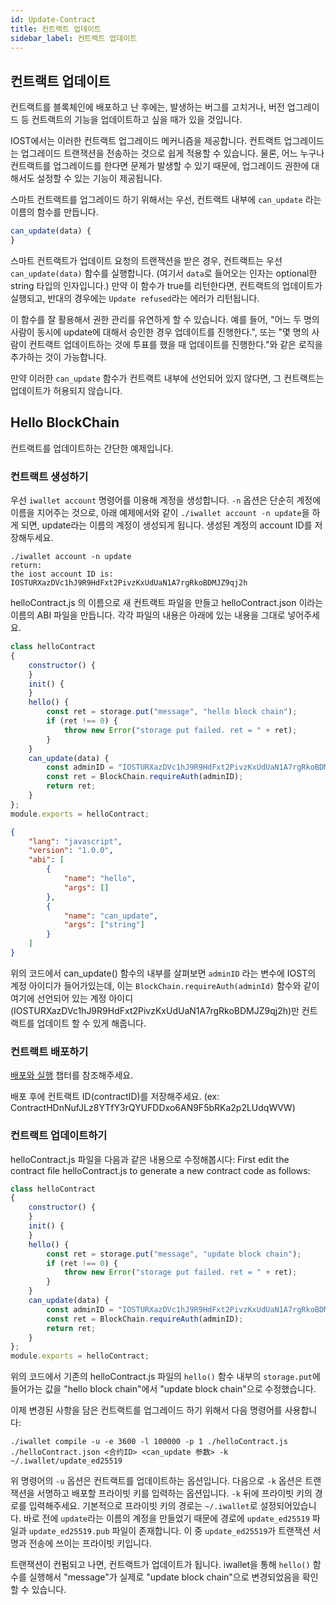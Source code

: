 ```yaml
---
id: Update-Contract
title: 컨트랙트 업데이트
sidebar_label: 컨트랙트 업데이트
---
```


## 컨트랙트 업데이트

컨트랙트를 블록체인에 배포하고 난 후에는, 발생하는 버그를 고치거나, 버전 업그레이드 등 컨트랙트의 기능을 업데이트하고 싶을 때가 있을 것입니다.

IOST에서는 이러한 컨트랙트 업그레이드 메커니즘을 제공합니다. 컨트랙트 업그레이드는 업그레이드 트랜잭션을 전송하는 것으로 쉽게 적용할 수 있습니다. 물론, 어느 누구나 컨트랙트를 업그레이드를 한다면 문제가 발생할 수 있기 때문에, 업그레이드 권한에 대해서도 설정할 수 있는 기능이 제공됩니다.

스마트 컨트랙트를 업그레이드 하기 위해서는 우선, 컨트랙트 내부에 `can_update` 라는 이름의 함수를 만듭니다.

```js
can_update(data) {
}
```

스마트 컨트랙트가 업데이트 요청의 트랜잭션을 받은 경우, 컨트랙트는 우선 `can_update(data)` 함수를 실행합니다. (여기서 `data`로 들어오는 인자는 optional한 string 타입의 인자입니다.) 만약 이 함수가 true를 리턴한다면, 컨트랙트의 업데이트가 실행되고, 반대의 경우에는 `Update refused`라는 에러가 리턴됩니다.

이 함수를 잘 활용해서 권한 관리를 유연하게 할 수 있습니다. 예를 들어, "어느 두 명의 사람이 동시에 update에 대해서 승인한 경우 업데이트를 진행한다.", 또는 "몇 명의 사람이 컨트랙트 업데이트하는 것에 투표를 했을 때 업데이트를 진행한다."와 같은 로직을 추가하는 것이 가능합니다.

만약 이러한 `can_update` 함수가 컨트랙트 내부에 선언되어 있지 않다면, 그 컨트랙트는 업데이트가 허용되지 않습니다.

## Hello BlockChain

컨트랙트를 업데이트하는 간단한 예제입니다.

### 컨트랙트 생성하기
우선 `iwallet account` 명령어를 이용해 계정을 생성합니다.
`-n` 옵션은 단순히 계정에 이름을 지어주는 것으로, 아래 예제에서와 같이 `./iwallet account -n update`을 하게 되면, update라는 이름의 계정이 생성되게 됩니다. 생성된 계정의 account ID를 저장해두세요.
```console
./iwallet account -n update
return:
the iost account ID is:
IOSTURXazDVc1hJ9R9HdFxt2PivzKxUdUaN1A7rgRkoBDMJZ9qj2h
```

helloContract.js 의 이름으로 새 컨트랙트 파일을 만들고 helloContract.json 이라는 이름의 ABI 파일을 만듭니다. 각각 파일의 내용은 아래에 있는 내용을 그대로 넣어주세요.
```js
class helloContract
{
    constructor() {
    }
    init() {
    }
    hello() {
		const ret = storage.put("message", "hello block chain");
        if (ret !== 0) {
            throw new Error("storage put failed. ret = " + ret);
        }
    }
	can_update(data) {
		const adminID = "IOSTURXazDVc1hJ9R9HdFxt2PivzKxUdUaN1A7rgRkoBDMJZ9qj2h";
		const ret = BlockChain.requireAuth(adminID);
		return ret;
	}
};
module.exports = helloContract;
```
```json
{
    "lang": "javascript",
    "version": "1.0.0",
    "abi": [
        {
            "name": "hello",
            "args": []
        },
		{
			"name": "can_update",
			"args": ["string"]
		}
    ]
}
```
위의 코드에서 can_update() 함수의 내부를 살펴보면 `adminID` 라는 변수에 IOST의 계정 아이디가 들어가있는데, 이는 `BlockChain.requireAuth(adminId)` 함수와 같이 여기에 선언되어 있는 계정 아이디(IOSTURXazDVc1hJ9R9HdFxt2PivzKxUdUaN1A7rgRkoBDMJZ9qj2h)만 컨트랙트를 업데이트 할 수 있게 해줍니다.

### 컨트랙트 배포하기

[배포와 실행](../3-smart-contract/Deployment-and-invocation) 챕터를 참조해주세요.

배포 후에 컨트랙트 ID(contractID)를 저장해주세요.
(ex: ContractHDnNufJLz8YTfY3rQYUFDDxo6AN9F5bRKa2p2LUdqWVW)

### 컨트랙트 업데이트하기
helloContract.js 파일을 다음과 같은 내용으로 수정해봅시다:
First edit the contract file helloContract.js to generate a new contract code as follows:
```js
class helloContract
{
    constructor() {
    }
    init() {
    }
    hello() {
		const ret = storage.put("message", "update block chain");
        if (ret !== 0) {
            throw new Error("storage put failed. ret = " + ret);
        }
    }
	can_update(data) {
		const adminID = "IOSTURXazDVc1hJ9R9HdFxt2PivzKxUdUaN1A7rgRkoBDMJZ9qj2h";
		const ret = BlockChain.requireAuth(adminID);
		return ret;
	}
};
module.exports = helloContract;
```
위의 코드에서 기존의 helloContract.js 파일의 `hello()` 함수 내부의 `storage.put`에 들어가는 값을 "hello block chain"에서 "update block chain"으로 수정했습니다.

이제 변경된 사항을 담은 컨트랙트를 업그레이드 하기 위해서 다음 명령어를 사용합니다:

```console
./iwallet compile -u -e 3600 -l 100000 -p 1 ./helloContract.js ./helloContract.json <合约ID> <can_update 参数> -k ~/.iwallet/update_ed25519
```
위 명령어의 `-u` 옵션은 컨트랙트를 업데이트하는 옵션입니다. 다음으로 `-k` 옵션은 트랜잭션을 서명하고 배포할 프라이빗 키를 입력하는 옵션입니다. `-k` 뒤에 프라이빗 키의 경로를 입력해주세요. 기본적으로 프라이빗 키의 경로는 `~/.iwallet`로 설정되어있습니다. 바로 전에 `update`라는 이름의 계정을 만들었기 때문에 경로에 `update_ed25519` 파일과 `update_ed25519.pub` 파일이 존재합니다. 이 중 `update_ed25519`가 트랜잭션 서명과 전송에 쓰이는 프라이빗 키입니다.

트랜잭션이 컨펌되고 나면, 컨트랙트가 업데이트가 됩니다. iwallet을 통해 `hello()` 함수를 실행해서 "message"가 실제로 "update block chain"으로 변경되었음을 확인할 수 있습니다.
